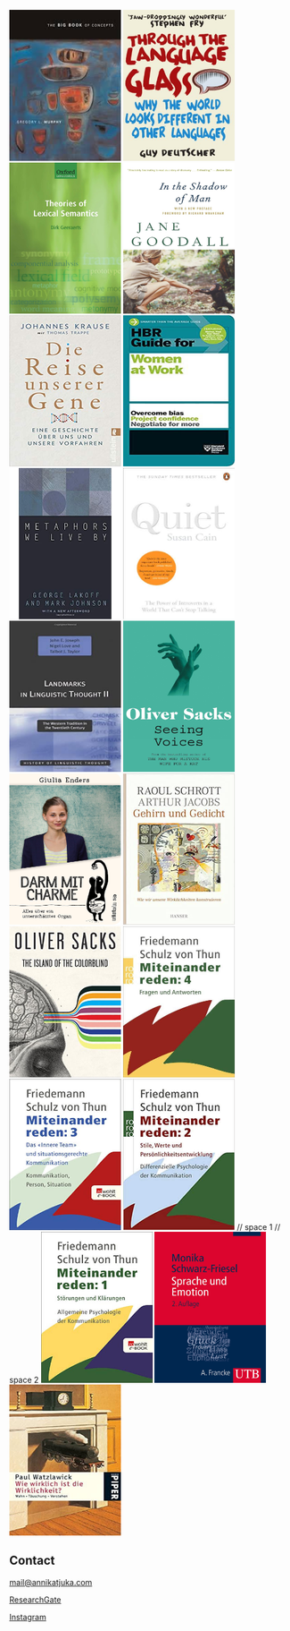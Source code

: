 [<img src="bookshelf/murphy2002.jpeg" width="200" height="270">](https://g.co/kgs/3CL7Uf) [<img src="bookshelf/deutscher2010.jpg" width="200" height="270">](https://g.co/kgs/GiMA4H) [<img src="bookshelf/geeraerts2010.jpg" width="200" height="270">](https://g.co/kgs/fLwXcy) [<img src="bookshelf/goodall2000.jpg" width="200" height="270">](https://g.co/kgs/dYRQd1) [<img src="bookshelf/krause2019.jpg" width="200" height="270">](https://www.ullstein-buchverlage.de/nc/buch/details/die-reise-unserer-gene-9783549100028.html) [<img src="bookshelf/HBR2019.jpg" width="200" height="270">](https://g.co/kgs/CfxGNz) [<img src="bookshelf/lakoff1980.jpg" width="200" height="270">](https://g.co/kgs/UAoVg2) [<img src="bookshelf/cain2011.jpg" width="200" height="270">](https://g.co/kgs/G7dkHE) [<img src="bookshelf/joseph2001.jpg" width="200" height="270">](https://g.co/kgs/v7VcUY) <img src="bookshelf/sacks1989.jpg" width="200" height="270"> [<img src="bookshelf/enders2014.jpg" width="200" height="270">](https://g.co/kgs/LvsV8K) <img src="bookshelf/schrott2011.jpg" width="200" height="270"> <img src="bookshelf/sacks1997.jpg" width="200" height="270"> [<img src="bookshelf/SchulzvonThun1998.jpg" width="200" height="270">](https://www.schulz-von-thun.de/veroeffentlichungen/miteinander-reden) [<img src="bookshelf/SchulzvonThun2007.jpg" width="200" height="270">](https://www.schulz-von-thun.de/veroeffentlichungen/miteinander-reden) [<img src="bookshelf/SchulzvonThun1981b.jpg" width="200" height="270">](https://www.schulz-von-thun.de/veroeffentlichungen/miteinander-reden) 
// space 1
// space 2
[<img src="bookshelf/SchulzvonThun1981a.jpg" width="200" height="270">](https://www.schulz-von-thun.de/veroeffentlichungen/miteinander-reden) [<img src="bookshelf/schwarz-friesel2013.jpg" width="200" height="270">](https://www.degruyter.com/view/journals/zrs/3/2/article-p271.xml) [<img src="bookshelf/watzlawick1978.jpg" width="200" height="270">](https://g.co/kgs/ix7kXv)



## Contact

<mail@annikatjuka.com>

[ResearchGate](https://www.researchgate.net/profile/Annika_Tjuka)

[Instagram](https://www.instagram.com/everyday_linguist/?hl=de)

